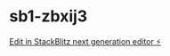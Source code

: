 # sb1-zbxij3

[Edit in StackBlitz next generation editor ⚡️](https://stackblitz.com/~/github.com/granjaartur/sb1-zbxij3)